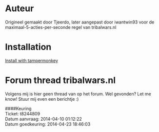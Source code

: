 # Auteur
Origineel gemaakt door Tjeerdo, later aangepast door iwantwin93 voor de maximaal-5-acties-per-seconde regel van tribalwars.nl

# Installation
[Install with tampermonkey](https://raw.githubusercontent.com/iwantwin/tribalwars-scripts/master/fa_filter_2/fa_filter_2.user.js)

# Forum thread tribalwars.nl
Volgens mij is hier geen thread van op het forum. Wel gevonden? Let me know! Stuur mij even een berichtje :)

####Keuring  
Ticket: t8244809  
Datum aanvraag: 2014-04-10 01:12:22  
Datum goedkeuring: 2014-04-23 18:46:03